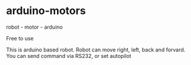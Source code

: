 arduino-motors
==============

robot - motor - arduino

Free to use

This is arduino based robot. Robot can move right, left, back and forvard. You can send command via RS232, or set autopilot

